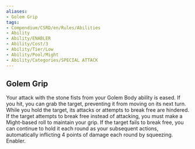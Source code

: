```yaml
---
aliases:
- Golem Grip
tags:
- Compendium/CSRD/en/Rules/Abilities
- Ability
- Ability/ENABLER
- Ability/Cost/3
- Ability/Tier/Low
- Ability/Pool/Might
- Ability/Categories/SPECIAL ATTACK
---
```


  
## Golem Grip  
Your attack with the stone fists from your Golem Body ability is eased. If you hit, you can grab the target, preventing it from moving on its next turn. While you hold the target, its attacks or attempts to break free are hindered. If the target attempts to break free instead of attacking, you must make a Might-based roll to maintain your grip. If the target fails to break free, you can continue to hold it each round as your subsequent actions, automatically inflicting 4 points of damage each round by squeezing. Enabler. 